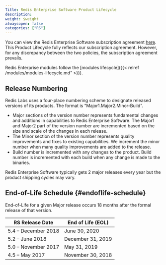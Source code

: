 ```yaml
---
Title: Redis Enterprise Software Product Lifecycle
description:
weight: $weight
alwaysopen: false
categories: ["RS"]
---
```

You can view the Redis Enterprise Software subscription agreement [here](https://redislabs.com/company/terms-of-use#software).
This Product Lifecycle fully reflects our subscription agreement.
However, for any discrepancy between the two policies, the subscription agreement prevails.

Redis Enterprise modules follow the [modules lifecycle]({{< relref /modules/modules-lifecycle.md" >}}).

## Release Numbering

Redis Labs uses a four-place numbering scheme to designate released versions of its products.
The format is “Major1.Major2.Minor-Build”.

- Major sections of the version number represents fundamental changes and additions in
    capabilities to Redis  Enterprise Software. The Major1 and Major2 part of the
    version number are incremented based on the size and scale of the changes in each
    release.
- The Minor section of the version number represents quality improvements and fixes to
    existing capabilities. We increment the minor number when many quality improvements
    are added to the release.
- Build number is incremented with any changes to the product. Build number is
    incremented with each build when any change is made to the binaries.

Redis Enterprise Software typically gets 2 major releases every year but the product shipping cycles may vary.

## End-of-Life Schedule {#endoflife-schedule}

End-of-Life for a given Major release occurs 18 months after the formal release of
that version.

| RS Release Date | End of Life (EOL)  |
| ----------------------------------------- | ------------------ |
| 5.4 – December 2018                       | June 30, 2020      |
| 5.2 – June 2018                           | December 31, 2019  |
| 5.0 – November 2017                       | May 31, 2019       |
| 4.5 – May 2017                            | November 30, 2018  |
